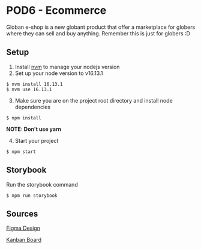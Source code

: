 # POD6 - Ecommerce

Globan e-shop is a new globant product that offer a marketplace for globers where they can sell and buy anything. Remember this is just for globers :D

## Setup

1. Install [nvm](https://github.com/nvm-sh/nvm#installing-and-updating) to manage your nodejs version
2. Set up your node version to v16.13.1

```
$ nvm install 16.13.1 
$ nvm use 16.13.1
```

3. Make sure you are on the project root directory and install node dependencies

```
$ npm install
```

**NOTE: Don't use yarn**

4.  Start your project

```
$ npm start
```

## Storybook

Run the storybook command

```
$ npm run storybook
```

## Sources

[Figma Design](https://www.figma.com/file/526c2xWRb1g8UTTMaibZs0/Cart-Shop?node-id=5%3A0)

[Kanban Board](https://github.com/orgs/globant-trainings/projects/1)
